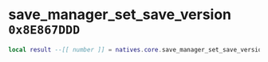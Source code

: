 # save_manager_set_save_version `0x8E867DDD`

```lua
local result --[[ number ]] = natives.core.save_manager_set_save_version(_unk0 --[[ string ]])
```